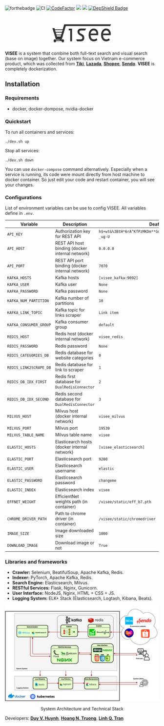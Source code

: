 ![forthebadge](https://img.shields.io/badge/built%20with-love-ff69b4)
![CI](https://github.com/vndee/visee/workflows/CI/badge.svg)
[![CodeFactor](https://www.codefactor.io/repository/github/vndee/visee/badge?s=9f1351e9a1c480decd19a6bbb7e8b19b447d8474)](https://www.codefactor.io/repository/github/vndee/visee)
![](https://www.code-inspector.com/project/5387/score/svg)
![](https://www.code-inspector.com/project/5387/status/svg)
[![DepShield Badge](https://depshield.sonatype.org/badges/vndee/visee/depshield.svg)](https://depshield.github.io)
<p align="center">
  <img width="200" height="100" src="https://raw.githubusercontent.com/vndee/visee/master/imgs/logo.png?token=AGXWHAHFKIENLEQPVIJOZZK6QTQRQ">
</p>

**VISEE** is a system that combine both full-text search and visual search (base on image) together. Our system focus on 
Vietnam e-commerce product, which was collected from [**Tiki**](https://tiki.vn/), [**Lazada**](https://www.lazada.vn/), [**Shopee**](https://shopee.vn/),
[**Sendo**](https://www.sendo.vn/). **VISEE** is completely dockerization.

## Installation

### Requirements

- docker, docker-dompose, nvidia-docker

### Quickstart

To run all containers and services: 

    ./dev.sh up

Stop all services:

    ./dev.sh down
    
You can use `docker-compose` command alternatively. Especially when a service is running, its code were mount directly
from host machine to docker container. So just edit your code and restart container, you will see your changes.

### Configurations

List of environment variables can be use to config VISEE. All variables define in `.env`.

| Variable | Description | Deafult value |
|----------|-------------|---------------|
|`API_KEY`| Authorization key for REST API|`h$+wt&%3BtH*6rA^KfPzMKDm**GdH_wQaQebd&X9!h=nNVjrt+pn8GNB5%-_ug-U`|
|`API_HOST`| REST API host binding (docker internal network)|`0.0.0.0`|
|`API_PORT`| REST API port binding (docker internal network)|`7070`|
|`KAFKA_HOSTS`| Kafka hosts | `[visee_kafka:9092]`|
|`KAFKA_USER`| Kafka user| `None`|
|`KAFKA_PASSWORD`| Kafka password| `None`|
|`KAFKA_NUM_PARTITION`| Kafka number of partitions| `10`|
|`KAFKA_LINK_TOPIC`| Kafka topic for links scraper| `Link item`|
|`KAFKA_CONSUMER_GROUP`| Kafka consumer group| `default`|
|`REDIS_HOST`| Redis host (docker internal network)| `visee_redis`|
|`REDIS_PASSWORD`| Redis password| `None`|
|`REDIS_CATEGORIES_DB`| Redis database for website categories| `0`|
|`REDIS_LINK2SCRAPE_DB`| Redis database for link to scraper|`1`|
|`REDIS_DB_IDX_FIRST`| Redis first database for `DualRedisConnector`|`2`|
|`REDIS_DB_IDX_SECOND`| Redis second database for `DualRedisConnector`|`3`|
|`MILVUS_HOST`| Milvus host (docker internal network)| `visee_milvus`|
|`MILVUS_PORT`| Milvus port| `19530`|
|`MILVUS_TABLE_NAME`| Milvus table name|`visee`|
|`ELASTIC_HOSTS`| Elasticearch hosts (docker internal network)|`[visee_elasticsearch]`|
|`ELASTIC_PORT`| Elasticsearch port| `9200`|
|`ELASTIC_USER`| Elasticsearch username| `elastic`|
|`ELASTIC_PASSWORD`| Elasticsearch password|`changeme`|
|`ELASTIC_INDEX`| Elasticsearch index|`visee`|
|`EFFNET_WEIGHT`| EfficientNet weights path (in container)| `/visee/static/eff_b7.pth`|
|`CHROME_DRIVER_PATH`| Path to chrome driver (in container)| `/visee/static/chromedriver`|
|`IMAGE_SIZE`| Image downloaded size| `1000`|
|`DOWNLOAD_IMAGE`| Download image or not| `True`|

### Libraries and frameworks

- **Crawler:** Selenium, BeatifulSoup, Apache Kafka, Redis.
- **Indexer:** PyTorch, Apache Kafka, Redis.
- **Search Engine:** Elasticsearch, Milvus.
- **RESTful Services:** Flask, Nginx, Gunicorn.
- **User Interface:** NodeJS, Nginx, HTML + CSS + JS.
- **Logging System:** ELK+ Stack (Elasticsearch, Logtash, Kibana, Beats).
 
<p align="center">
  <img src="https://raw.githubusercontent.com/vndee/visee/master/imgs/visee.png?token=AGXWHAAP3HDB3NXCA7HRFMC6QYEAY">
  <p align="center">System Architecture and Technical Stack</p>
</p>

Developers: [**Duy V. Huynh**](https://github.com/vndee), [**Hoang N. Truong**](https://github.com/hoangperry/), [**Linh Q. Tran**](https://github.com/tql247/)
